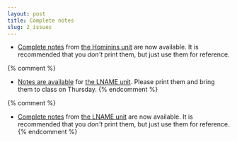```yaml
---
layout: post
title: Complete notes
slug: 2_issues
---
```


* [Complete notes](/materials/homo.complete.pdf) from [the Hominins unit](/homo.html) are now available. It is recommended that you _don't_ print them, but just use them for reference.

{% comment %} 
* [Notes are available](/materials/UNAME.handouts.pdf) for [the LNAME unit](/UNAME.html). Please print them and bring them to class on Thursday.
{% endcomment %} 

{% comment %} 
* [Complete notes](/materials/UNAME.complete.pdf) from [the LNAME unit](/UNAME.html) are now available. It is recommended that you _don't_ print them, but just use them for reference.
{% endcomment %} 

